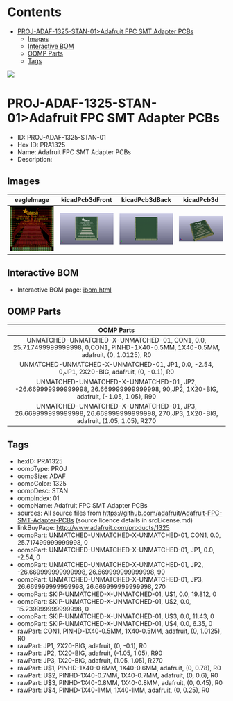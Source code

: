 



Contents
========

* [PROJ-ADAF-1325-STAN-01>Adafruit FPC SMT Adapter PCBs](#proj-adaf-1325-stan-01adafruit-fpc-smt-adapter-pcbs)
	* [Images](#images)
	* [Interactive BOM](#interactive-bom)
	* [OOMP Parts](#oomp-parts)
	* [Tags](#tags)
  
![][im]
# PROJ-ADAF-1325-STAN-01>Adafruit FPC SMT Adapter PCBs

- ID: PROJ-ADAF-1325-STAN-01
- Hex ID: PRA1325
- Name: Adafruit FPC SMT Adapter PCBs
- Description: 

## Images
  
  

|eagleImage|kicadPcb3dFront|kicadPcb3dBack|kicadPcb3d|
| :---: | :---: | :---: | :---: |
|[![eagleImage](eagleImage_140.png)](eagleImage_600.png)|[![kicadPcb3dFront](kicadPcb3dFront_140.png)](kicadPcb3dFront_600.png)|[![kicadPcb3dBack](kicadPcb3dBack_140.png)](kicadPcb3dBack_600.png)|[![kicadPcb3d](kicadPcb3d_140.png)](kicadPcb3d_600.png)|

## Interactive BOM

- Interactive BOM page: [ibom.html](kicad/bom/ibom.html)

## OOMP Parts
  

|OOMP Parts|
| :---: |
|UNMATCHED-UNMATCHED-X-UNMATCHED-01, CON1, 0.0, 25.717499999999998, 0,CON1, PINHD-1X40-0.5MM, 1X40-0.5MM, adafruit, (0, 1.0125), R0|
|UNMATCHED-UNMATCHED-X-UNMATCHED-01, JP1, 0.0, -2.54, 0,JP1, 2X20-BIG, adafruit, (0, -0.1), R0|
|UNMATCHED-UNMATCHED-X-UNMATCHED-01, JP2, -26.669999999999998, 26.669999999999998, 90,JP2, 1X20-BIG, adafruit, (-1.05, 1.05), R90|
|UNMATCHED-UNMATCHED-X-UNMATCHED-01, JP3, 26.669999999999998, 26.669999999999998, 270,JP3, 1X20-BIG, adafruit, (1.05, 1.05), R270|

## Tags

- hexID: PRA1325
- oompType: PROJ
- oompSize: ADAF
- oompColor: 1325
- oompDesc: STAN
- oompIndex: 01
- oompName: Adafruit FPC SMT Adapter PCBs
- sources: All source files from https://github.com/adafruit/Adafruit-FPC-SMT-Adapter-PCBs (source licence details in srcLicense.md)
- linkBuyPage: http://www.adafruit.com/products/1325
- oompPart: UNMATCHED-UNMATCHED-X-UNMATCHED-01, CON1, 0.0, 25.717499999999998, 0
- oompPart: UNMATCHED-UNMATCHED-X-UNMATCHED-01, JP1, 0.0, -2.54, 0
- oompPart: UNMATCHED-UNMATCHED-X-UNMATCHED-01, JP2, -26.669999999999998, 26.669999999999998, 90
- oompPart: UNMATCHED-UNMATCHED-X-UNMATCHED-01, JP3, 26.669999999999998, 26.669999999999998, 270
- oompPart: SKIP-UNMATCHED-X-UNMATCHED-01, U$1, 0.0, 19.812, 0
- oompPart: SKIP-UNMATCHED-X-UNMATCHED-01, U$2, 0.0, 15.239999999999998, 0
- oompPart: SKIP-UNMATCHED-X-UNMATCHED-01, U$3, 0.0, 11.43, 0
- oompPart: SKIP-UNMATCHED-X-UNMATCHED-01, U$4, 0.0, 6.35, 0
- rawPart: CON1, PINHD-1X40-0.5MM, 1X40-0.5MM, adafruit, (0, 1.0125), R0
- rawPart: JP1, 2X20-BIG, adafruit, (0, -0.1), R0
- rawPart: JP2, 1X20-BIG, adafruit, (-1.05, 1.05), R90
- rawPart: JP3, 1X20-BIG, adafruit, (1.05, 1.05), R270
- rawPart: U$1, PINHD-1X40-0.6MM, 1X40-0.6MM, adafruit, (0, 0.78), R0
- rawPart: U$2, PINHD-1X40-0.7MM, 1X40-0.7MM, adafruit, (0, 0.6), R0
- rawPart: U$3, PINHD-1X40-0.8MM, 1X40-0.8MM, adafruit, (0, 0.45), R0
- rawPart: U$4, PINHD-1X40-1MM, 1X40-1MM, adafruit, (0, 0.25), R0



[im]: kicadPcb3d_450.png
